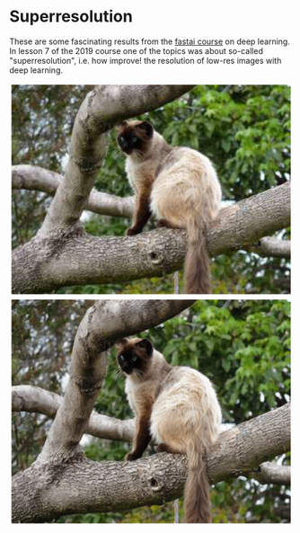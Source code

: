# Superresolution

These are some fascinating results from the [fastai course](https://course.fast.ai/videos/?lesson=7) on deep learning. In lesson 7 of the 2019 course one of the topics was about so-called "superresolution", i.e. how improve! the resolution of low-res images with deep learning.

 
 ![original image](lowres.png)
 ![predicted image](predicted.png)
